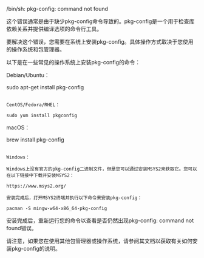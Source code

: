 
/bin/sh: pkg-config: command not found

这个错误通常是由于缺少pkg-config命令导致的。pkg-config是一个用于检查库依赖关系并提供编译选项的命令行工具。

要解决这个错误，您需要在系统上安装pkg-config。具体操作方式取决于您使用的操作系统和包管理器。

以下是在一些常见的操作系统上安装pkg-config的命令：

Debian/Ubuntu：

sudo apt-get install pkg-config
```

CentOS/Fedora/RHEL：

sudo yum install pkgconfig
```

macOS：

brew install pkg-config
```

Windows：

Windows上没有官方的pkg-config二进制文件，但是您可以通过安装MSYS2来获取它。您可以在以下链接中下载并安装MSYS2：

https://www.msys2.org/

安装完成后，打开MSYS2终端并执行以下命令来安装pkg-config：

pacman -S mingw-w64-x86_64-pkg-config
```
安装完成后，重新运行您的命令以查看是否仍然出现pkg-config: command not found错误。

请注意，如果您在使用其他包管理器或操作系统，请参阅其文档以获取有关如何安装pkg-config的说明。

